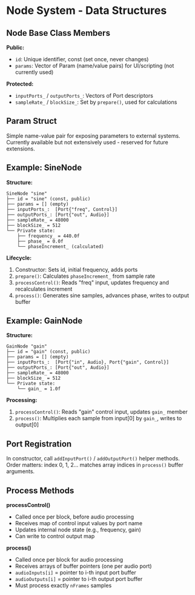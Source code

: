 # Node System - Data Structures

## Node Base Class Members

**Public:**
- `id`: Unique identifier, const (set once, never changes)
- `params`: Vector of Param (name/value pairs) for UI/scripting (not currently used)

**Protected:**
- `inputPorts_` / `outputPorts_`: Vectors of Port descriptors
- `sampleRate_` / `blockSize_`: Set by `prepare()`, used for calculations

## Param Struct
Simple name-value pair for exposing parameters to external systems.  
Currently available but not extensively used - reserved for future extensions.

## Example: SineNode

**Structure:**
```
SineNode "sine"
├── id = "sine" (const, public)
├── params = [] (empty)
├── inputPorts_:  [Port{"freq", Control}]
├── outputPorts_: [Port{"out", Audio}]
├── sampleRate_ = 48000
├── blockSize_ = 512
└── Private state:
    ├── frequency_ = 440.0f
    ├── phase_ = 0.0f
    └── phaseIncrement_ (calculated)
```

**Lifecycle:**
1. Constructor: Sets id, initial frequency, adds ports
2. `prepare()`: Calculates `phaseIncrement_` from sample rate
3. `processControl()`: Reads "freq" input, updates frequency and recalculates increment
4. `process()`: Generates sine samples, advances phase, writes to output buffer

## Example: GainNode

**Structure:**
```
GainNode "gain"
├── id = "gain" (const, public)
├── params = [] (empty)
├── inputPorts_:  [Port{"in", Audio}, Port{"gain", Control}]
├── outputPorts_: [Port{"out", Audio}]
├── sampleRate_ = 48000
├── blockSize_ = 512
└── Private state:
    └── gain_ = 1.0f
```

**Processing:**
1. `processControl()`: Reads "gain" control input, updates `gain_` member
2. `process()`: Multiplies each sample from input[0] by `gain_`, writes to output[0]

## Port Registration

In constructor, call `addInputPort()` / `addOutputPort()` helper methods.  
Order matters: index 0, 1, 2... matches array indices in `process()` buffer arguments.

## Process Methods

**processControl()**
- Called once per block, before audio processing
- Receives map of control input values by port name
- Updates internal node state (e.g., frequency, gain)
- Can write to control output map

**process()**
- Called once per block for audio processing
- Receives arrays of buffer pointers (one per audio port)
- `audioInputs[i]` = pointer to i-th input port buffer
- `audioOutputs[i]` = pointer to i-th output port buffer
- Must process exactly `nFrames` samples
